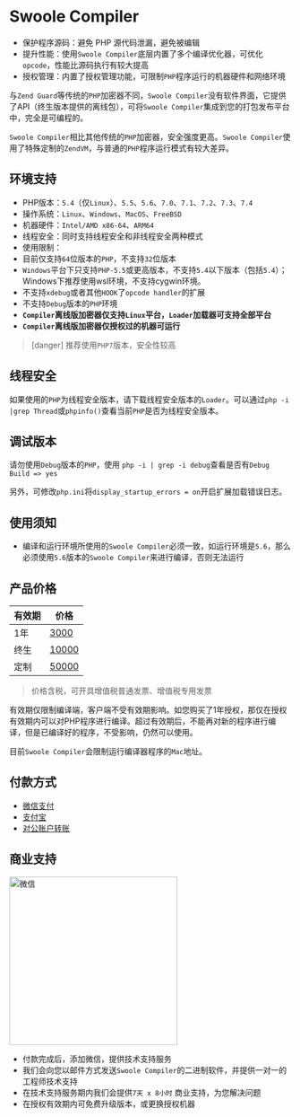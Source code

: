 # Swoole Compiler

* 保护程序源码：避免 PHP 源代码泄漏，避免被编辑
* 提升性能：使用`Swoole Compiler`底层内置了多个编译优化器，可优化`opcode`，性能比源码执行有较大提高
* 授权管理：内置了授权管理功能，可限制`PHP`程序运行的机器硬件和网络环境

与`Zend Guard`等传统的`PHP`加密器不同，`Swoole Compiler`没有软件界面，它提供了API（终生版本提供的离线包），可将`Swoole Compiler`集成到您的打包发布平台中，完全是可编程的。

`Swoole Compiler`相比其他传统的`PHP`加密器，安全强度更高。`Swoole Compiler`使用了特殊定制的`ZendVM`，与普通的`PHP`程序运行模式有较大差异。

环境支持
------
* PHP版本：`5.4`（仅`Linux`）、`5.5`、`5.6`、`7.0`、`7.1`、`7.2`、`7.3`、`7.4`
* 操作系统：`Linux`、`Windows`、`MacOS`、`FreeBSD`
* 机器硬件：`Intel/AMD x86-64`、`ARM64`
* 线程安全：同时支持线程安全和非线程安全两种模式
* 使用限制：
 * 目前仅支持`64`位版本的`PHP`，不支持`32`位版本
 * `Windows`平台下只支持`PHP-5.5`或更高版本，不支持`5.4`以下版本（包括`5.4`）；Windows下推荐使用wsl环境，不支持cygwin环境。
 * 不支持`xdebug`或者其他`HOOK`了`opcode handler`的扩展
 * 不支持`Debug`版本的`PHP`环境
* **`Compiler`离线版加密器仅支持`Linux`平台，`Loader`加载器可支持全部平台**
* **`Compiler`离线版加密器仅授权过的机器可运行**

>[danger] 推荐使用`PHP7`版本，安全性较高

线程安全
----
如果使用的`PHP`为线程安全版本，请下载线程安全版本的`Loader`。可以通过`php -i |grep Thread`或`phpinfo()`查看当前`PHP`是否为线程安全版本。

调试版本
----
请勿使用`Debug`版本的`PHP`，使用 `php -i | grep -i debug`查看是否有`Debug Build => yes`

另外，可修改`php.ini`将`display_startup_errors = on`开启扩展加载错误日志。

使用须知
----
* 编译和运行环境所使用的`Swoole Compiler`必须一致，如运行环境是`5.6`，那么必须使用`5.6`版本的`Swoole Compiler`来进行编译，否则无法运行

产品价格
----
|  有效期 | 价格  |
| ------------ | ------------ |
| 1年  | [3000](https://business.swoole.com/order/index/?pay_type=pay_by_year)  |
|  终生 |  [10000](https://business.swoole.com/order/index/?pay_type=pay_by_all) |
|  定制 |  [50000](https://business.swoole.com/order/index/?pay_type=pay_by_made) |

> 价格含税，可开具增值税普通发票、增值税专用发票

有效期仅限制编译端，客户端不受有效期影响。如您购买了1年授权，那仅在授权有效期内可以对PHP程序进行编译。超过有效期后，不能再对新的程序进行编译，但是已编译好的程序，不受影响，仍然可以使用。

目前`Swoole Compiler`会限制运行编译器程序的`Mac`地址。

付款方式
----

* [微信支付](https://business.swoole.com/order/index/)
* [支付宝](https://business.swoole.com/order/index/)
* [对公账户转账](https://business.swoole.com/payinfo.html)

商业支持
----
<img src="https://www.swoole.com/static/uploads/wiki/201901/26/723430445099.png" width = "300" height = "300" alt="微信" />

* 付款完成后，添加微信，提供技术支持服务
* 我们会向您以邮件方式发送`Swoole Compiler`的二进制软件，并提供一对一的工程师技术支持
* 在技术支持服务期内我们会提供`7天 x 8小时` 商业支持，为您解决问题
* 在授权有效期内可免费升级版本，或更换授权机器